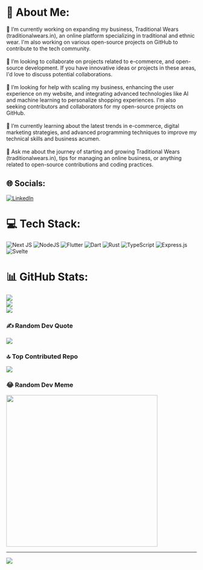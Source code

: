 # 💫 About Me:
🔭 I’m currently working on expanding my business, Traditional Wears (traditionalwears.in), an online platform specializing in traditional and ethnic wear. I'm also working on various open-source projects on GitHub to contribute to the tech community.<br><br>👯 I’m looking to collaborate on projects related to e-commerce, and open-source development. If you have innovative ideas or projects in these areas, I'd love to discuss potential collaborations.<br><br>🤝 I’m looking for help with scaling my business, enhancing the user experience on my website, and integrating advanced technologies like AI and machine learning to personalize shopping experiences. I'm also seeking contributors and collaborators for my open-source projects on GitHub.<br><br>🌱 I’m currently learning about the latest trends in e-commerce, digital marketing strategies, and advanced programming techniques to improve my technical skills and business acumen.<br><br>💬 Ask me about the journey of starting and growing Traditional Wears (traditionalwears.in), tips for managing an online business, or anything related to open-source contributions and coding practices.


## 🌐 Socials:
[![LinkedIn](https://img.shields.io/badge/LinkedIn-%230077B5.svg?logo=linkedin&logoColor=white)](https://linkedin.com/in/https://www.linkedin.com/in/muniraja-mada/) 

# 💻 Tech Stack:
![Next JS](https://img.shields.io/badge/Next-black?style=for-the-badge&logo=next.js&logoColor=white) ![NodeJS](https://img.shields.io/badge/node.js-6DA55F?style=for-the-badge&logo=node.js&logoColor=white) ![Flutter](https://img.shields.io/badge/Flutter-%2302569B.svg?style=for-the-badge&logo=Flutter&logoColor=white) ![Dart](https://img.shields.io/badge/dart-%230175C2.svg?style=for-the-badge&logo=dart&logoColor=white) ![Rust](https://img.shields.io/badge/rust-%23000000.svg?style=for-the-badge&logo=rust&logoColor=white) ![TypeScript](https://img.shields.io/badge/typescript-%23007ACC.svg?style=for-the-badge&logo=typescript&logoColor=white) ![Express.js](https://img.shields.io/badge/express.js-%23404d59.svg?style=for-the-badge&logo=express&logoColor=%2361DAFB) ![Svelte](https://img.shields.io/badge/svelte-%23f1413d.svg?style=for-the-badge&logo=svelte&logoColor=white)
# 📊 GitHub Stats:
![](https://github-readme-stats.vercel.app/api?username=mada-muniraja&theme=dark&hide_border=false&include_all_commits=false&count_private=false)<br/>
![](https://github-readme-streak-stats.herokuapp.com/?user=mada-muniraja&theme=dark&hide_border=false)<br/>
![](https://github-readme-stats.vercel.app/api/top-langs/?username=mada-muniraja&theme=dark&hide_border=false&include_all_commits=false&count_private=false&layout=compact)

### ✍️ Random Dev Quote
![](https://quotes-github-readme.vercel.app/api?type=horizontal&theme=radical)

### 🔝 Top Contributed Repo
![](https://github-contributor-stats.vercel.app/api?username=mada-muniraja&limit=5&theme=dark&combine_all_yearly_contributions=true)

### 😂 Random Dev Meme
<img src='https://memer-new.vercel.app/' style="height: 400px;"/>

---
[![](https://visitcount.itsvg.in/api?id=mada-muniraja&icon=0&color=0)](https://visitcount.itsvg.in)

<!-- Proudly created with GPRM ( https://gprm.itsvg.in ) -->
